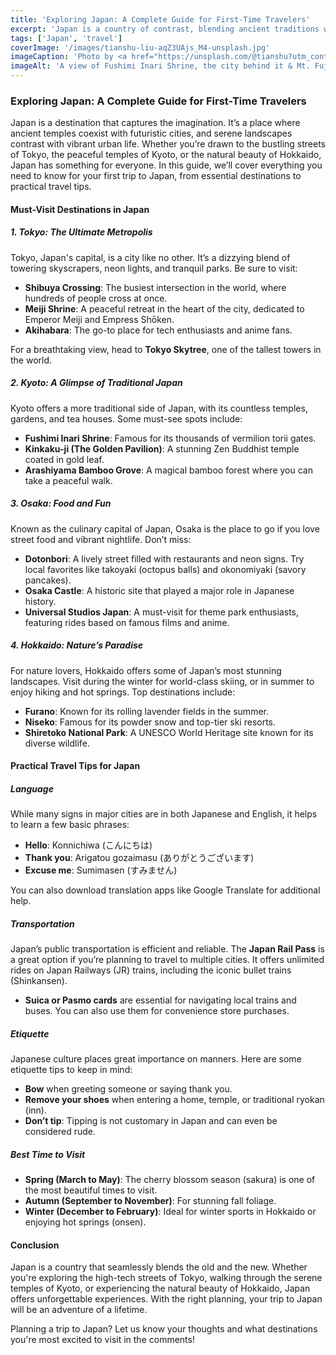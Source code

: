 ```yaml
---
title: 'Exploring Japan: A Complete Guide for First-Time Travelers'
excerpt: 'Japan is a country of contrast, blending ancient traditions with cutting-edge modernity. In this guide, we’ll take you through the must-see destinations, travel tips, and cultural highlights to help you plan an unforgettable trip.'
tags: ['Japan', 'travel']
coverImage: '/images/tianshu-liu-aqZ3UAjs_M4-unsplash.jpg'
imageCaption: 'Photo by <a href="https://unsplash.com/@tianshu?utm_content=creditCopyText&utm_medium=referral&utm_source=unsplash">Tianshu Liu</a> on <a href="https://unsplash.com/photos/pagoda-temple-surrounded-by-trees-aqZ3UAjs_M4?utm_content=creditCopyText&utm_medium=referral&utm_source=unsplash">Unsplash</a>'
imageAlt: 'A view of Fushimi Inari Shrine, the city behind it & Mt. Fuji'
---
```


### Exploring Japan: A Complete Guide for First-Time Travelers

Japan is a destination that captures the imagination. It’s a place where ancient temples coexist with futuristic cities, and serene landscapes contrast with vibrant urban life. Whether you’re drawn to the bustling streets of Tokyo, the peaceful temples of Kyoto, or the natural beauty of Hokkaido, Japan has something for everyone. In this guide, we’ll cover everything you need to know for your first trip to Japan, from essential destinations to practical travel tips.

#### Must-Visit Destinations in Japan

##### 1. Tokyo: The Ultimate Metropolis

Tokyo, Japan's capital, is a city like no other. It’s a dizzying blend of towering skyscrapers, neon lights, and tranquil parks. Be sure to visit:

- **Shibuya Crossing**: The busiest intersection in the world, where hundreds of people cross at once.
- **Meiji Shrine**: A peaceful retreat in the heart of the city, dedicated to Emperor Meiji and Empress Shōken.
- **Akihabara**: The go-to place for tech enthusiasts and anime fans.

For a breathtaking view, head to **Tokyo Skytree**, one of the tallest towers in the world.

##### 2. Kyoto: A Glimpse of Traditional Japan

Kyoto offers a more traditional side of Japan, with its countless temples, gardens, and tea houses. Some must-see spots include:

- **Fushimi Inari Shrine**: Famous for its thousands of vermilion torii gates.
- **Kinkaku-ji (The Golden Pavilion)**: A stunning Zen Buddhist temple coated in gold leaf.
- **Arashiyama Bamboo Grove**: A magical bamboo forest where you can take a peaceful walk.

##### 3. Osaka: Food and Fun

Known as the culinary capital of Japan, Osaka is the place to go if you love street food and vibrant nightlife. Don’t miss:

- **Dotonbori**: A lively street filled with restaurants and neon signs. Try local favorites like takoyaki (octopus balls) and okonomiyaki (savory pancakes).
- **Osaka Castle**: A historic site that played a major role in Japanese history.
- **Universal Studios Japan**: A must-visit for theme park enthusiasts, featuring rides based on famous films and anime.

##### 4. Hokkaido: Nature’s Paradise

For nature lovers, Hokkaido offers some of Japan’s most stunning landscapes. Visit during the winter for world-class skiing, or in summer to enjoy hiking and hot springs. Top destinations include:

- **Furano**: Known for its rolling lavender fields in the summer.
- **Niseko**: Famous for its powder snow and top-tier ski resorts.
- **Shiretoko National Park**: A UNESCO World Heritage site known for its diverse wildlife.

#### Practical Travel Tips for Japan

##### Language

While many signs in major cities are in both Japanese and English, it helps to learn a few basic phrases:

- **Hello**: Konnichiwa (こんにちは)
- **Thank you**: Arigatou gozaimasu (ありがとうございます)
- **Excuse me**: Sumimasen (すみません)

You can also download translation apps like Google Translate for additional help.

##### Transportation

Japan’s public transportation is efficient and reliable. The **Japan Rail Pass** is a great option if you’re planning to travel to multiple cities. It offers unlimited rides on Japan Railways (JR) trains, including the iconic bullet trains (Shinkansen).

- **Suica or Pasmo cards** are essential for navigating local trains and buses. You can also use them for convenience store purchases.

##### Etiquette

Japanese culture places great importance on manners. Here are some etiquette tips to keep in mind:

- **Bow** when greeting someone or saying thank you.
- **Remove your shoes** when entering a home, temple, or traditional ryokan (inn).
- **Don’t tip**: Tipping is not customary in Japan and can even be considered rude.

##### Best Time to Visit

- **Spring (March to May)**: The cherry blossom season (sakura) is one of the most beautiful times to visit.
- **Autumn (September to November)**: For stunning fall foliage.
- **Winter (December to February)**: Ideal for winter sports in Hokkaido or enjoying hot springs (onsen).

#### Conclusion

Japan is a country that seamlessly blends the old and the new. Whether you're exploring the high-tech streets of Tokyo, walking through the serene temples of Kyoto, or experiencing the natural beauty of Hokkaido, Japan offers unforgettable experiences. With the right planning, your trip to Japan will be an adventure of a lifetime.

Planning a trip to Japan? Let us know your thoughts and what destinations you're most excited to visit in the comments!
